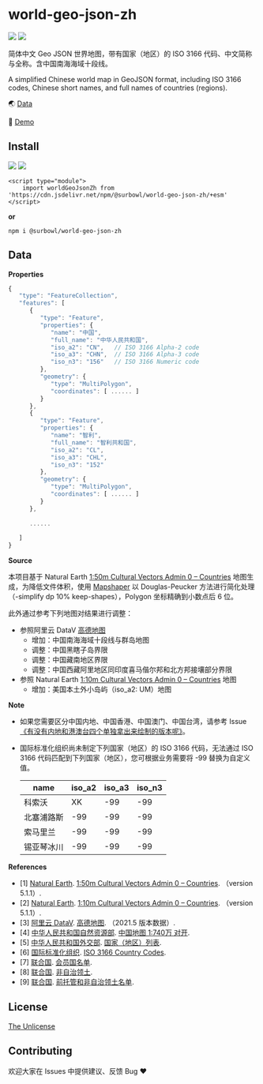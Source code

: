 world-geo-json-zh
===============
[![](https://img.shields.io/github/license/Surbowl/world-geo-json-zh)](https://github.com/Surbowl/world-geo-json-zh/blob/main/LICENSE)
[![](https://img.shields.io/github/package-json/v/Surbowl/world-geo-json-zh)](https://github.com/Surbowl/world-geo-json-zh/releases)

简体中文 Geo JSON 世界地图，带有国家（地区）的 ISO 3166 代码、中文简称与全称。含中国南海海域十段线。

A simplified Chinese world map in GeoJSON format, including ISO 3166 codes, Chinese short names, and full names of countries (regions).

🌏 [Data](https://github.com/Surbowl/world-geo-json-zh/blob/main/world.zh.json)

👀 [Demo](https://surbowl.github.io/world-geo-json-zh/demo-echarts.html)

Install
--------
[![](https://data.jsdelivr.com/v1/package/npm/@surbowl/world-geo-json-zh/badge)](https://www.jsdelivr.com/package/npm/@surbowl/world-geo-json-zh)
[![](https://img.shields.io/npm/dm/@surbowl/world-geo-json-zh?label=npm)](https://www.npmjs.com/package/@surbowl/world-geo-json-zh)

```
<script type="module">
    import worldGeoJsonZh from 'https://cdn.jsdelivr.net/npm/@surbowl/world-geo-json-zh/+esm'
</script>
```
**or**
```
npm i @surbowl/world-geo-json-zh
```

Data
--------
**Properties**

```javascript
{
   "type": "FeatureCollection",
   "features": [
      {
         "type": "Feature",
         "properties": {
            "name": "中国",
            "full_name": "中华人民共和国",
            "iso_a2": "CN",   // ISO 3166 Alpha-2 code
            "iso_a3": "CHN",  // ISO 3166 Alpha-3 code
            "iso_n3": "156"   // ISO 3166 Numeric code
         },
         "geometry": {
            "type": "MultiPolygon",
            "coordinates": [ ...... ]
         }
      },
      {
         "type": "Feature",
         "properties": {
            "name": "智利",
            "full_name": "智利共和国",
            "iso_a2": "CL",
            "iso_a3": "CHL",
            "iso_n3": "152"
         },
         "geometry": {
            "type": "MultiPolygon",
            "coordinates": [ ...... ]
         }
      },
      
      ......
      
   ]
}
``` 

**Source**

本项目基于 Natural Earth [1:50m Cultural Vectors Admin 0 – Countries](https://www.naturalearthdata.com/downloads/50m-cultural-vectors/50m-admin-0-countries-2/) 地图生成，为降低文件体积，使用 [Mapshaper](https://github.com/mbloch/mapshaper) 以 Douglas-Peucker 方法进行简化处理（-simplify dp 10% keep-shapes），Polygon 坐标精确到小数点后 6 位。

此外通过参考下列地图对结果进行调整：
- 参照阿里云 DataV [高德地图](https://datav.aliyun.com/portal/school/atlas/area_selector)
    - 增加：中国南海海域十段线与群岛地图
    - 调整：中国黑瞎子岛界限
    - 调整：中国藏南地区界限
    - 调整：中国西藏阿里地区同印度喜马偕尔邦和北方邦接壤部分界限
- 参照 Natural Earth [1:10m Cultural Vectors Admin 0 – Countries](https://www.naturalearthdata.com/downloads/10m-cultural-vectors/10m-admin-0-countries/) 地图
    - 增加：美国本土外小岛屿（iso_a2: UM）地图

**Note**

- 如果您需要区分中国内地、中国香港、中国澳门、中国台湾，请参考 Issue [《有没有内地和港澳台四个单独拿出来绘制的版本呢》](https://github.com/Surbowl/world-geo-json-zh/issues/5)。
  
- 国际标准化组织尚未制定下列国家（地区）的 ISO 3166 代码，无法通过 ISO 3166 代码匹配到下列国家（地区），您可根据业务需要将 -99 替换为自定义值。
  
    |name|iso_a2|iso_a3|iso_n3|
    |------|------|------|----|
    |科索沃|XK|-99|-99|
    |北塞浦路斯|-99|-99|-99|
    |索马里兰|-99|-99|-99|
    |锡亚琴冰川|-99|-99|-99|

**References**

- [1] [Natural Earth](https://www.naturalearthdata.com/). [1:50m Cultural Vectors Admin 0 – Countries](https://www.naturalearthdata.com/downloads/50m-cultural-vectors/50m-admin-0-countries-2/). （version 5.1.1）.
- [2] [Natural Earth](https://www.naturalearthdata.com/). [1:10m Cultural Vectors Admin 0 – Countries](https://www.naturalearthdata.com/downloads/10m-cultural-vectors/10m-admin-0-countries/). （version 5.1.1）.
- [3] [阿里云 DataV](https://datav.aliyun.com/). [高德地图](https://datav.aliyun.com/portal/school/atlas/area_selector). （2021.5 版本数据）.
- [4] [中华人民共和国自然资源部](https://www.mnr.gov.cn/). [中国地图 1∶740万 对开](http://bzdt.ch.mnr.gov.cn/browse.html?picId=%224o28b0625501ad13015501ad2bfc2187%22).
- [5] [中华人民共和国外交部](https://www.mfa.gov.cn/). [国家（地区）列表](https://www.mfa.gov.cn/web/gjhdq_676201/gj_676203/yz_676205/).
- [6] [国际标准化组织](https://www.iso.org/). [ISO 3166 Country Codes](https://www.iso.org/iso-3166-country-codes.html).
- [7] [联合国](https://www.un.org/). [会员国名单](https://www.un.org/zh/about-us/member-states).
- [8] [联合国](https://www.un.org/). [非自治领土](https://www.un.org/dppa/decolonization/zh/nsgt).
- [9] [联合国](https://www.un.org/). [前托管和非自治领土名单](https://www.un.org/dppa/decolonization/zh/history/former-trust-and-nsgts).

License
------------
[The Unlicense](https://github.com/Surbowl/world-geo-json-zh/blob/main/LICENSE)

Contributing
------------
欢迎大家在 Issues 中提供建议、反馈 Bug ❤
